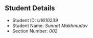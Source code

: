 ## Student Details

- Student ID: *U1610239*
- Student Name: *Sunnat Makhmudov*
- Section Number: *002*
